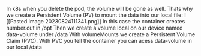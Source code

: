 In k8s when you delete the pod, the volume will be gone as well. Thats why we create a Persistent Volume (PV) to mount the data into our local file:
![[Pasted image 20230824111341.png]]
In this case the container creates number.out in /opt
Then we create a volume local on our device named data-volume under /data
With volumeMounts we create a Persistent Volume Claim (PVC). With PVC you tell the container you can acess data-volume in our local /data